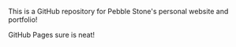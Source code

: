 This is a GitHub repository for Pebble Stone's personal website and portfolio!

GitHub Pages sure is neat!
